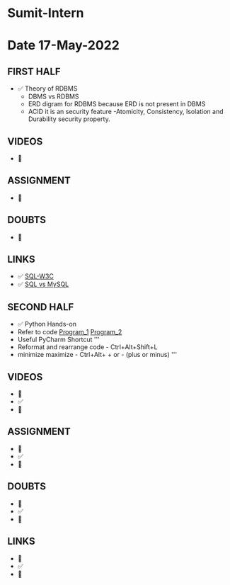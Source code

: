 # Sumit-Intern

# Date 17-May-2022

## FIRST HALF

- ✅ Theory of RDBMS
    - DBMS vs RDBMS
    - ERD digram for RDBMS because ERD is not present in DBMS
    - ACID it is an security feature -Atomicity, Consistency, Isolation and Durability security property.

## VIDEOS

- 🚫

## ASSIGNMENT

- 🚫

## DOUBTS

- 🚫

## LINKS

- ✅ [SQL-W3C](https://www.w3schools.com/sql/)
- ✅ [SQL vs MySQL](https://www.javatpoint.com/mysql-vs-sql)

## SECOND HALF

- ✅ Python Hands-on
- Refer to
  code [Program_1](https://github.com/sp18-interns/Sumit-Intern/blob/main/17-May-2022/Inbuilt_Function.py)  [Program_2](https://github.com/sp18-interns/Sumit-Intern/blob/main/17-May-2022/sum_real_no.py)
- Useful PyCharm Shortcut
'''
- Reformat and rearrange code - Ctrl+Alt+Shift+L
- minimize maximize - Ctrl+Alt+ + or - (plus or minus)
'''
## VIDEOS

- 🚧
- ✅
- 🚫

## ASSIGNMENT

- 🚧
- ✅
- 🚫

## DOUBTS

- 🚧
- ✅
- 🚫

## LINKS

- 🚧
- ✅
- 🚫


